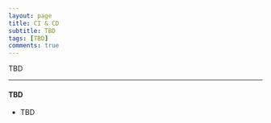 ```yaml
---
layout: page
title: CI & CD
subtitle: TBD
tags: [TBD]
comments: true
---
```

TBD

---
#### TBD
- TBD
